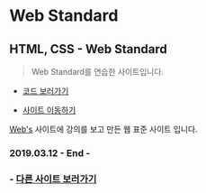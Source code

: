 # Web Standard

## HTML, CSS - Web Standard

> Web Standard를 연습한 사이트입니다.

- [코드 보러가기](https://github.com/engus93/webStandard_basic)

- [사이트 이동하기](https://engus93.github.io/webStandard_basic/)

[Web's](https://webzz.tistory.com/) 사이트에 강의를 보고 만든 웹 표준 사이트 입니다.

### 2019.03.12 - End -

### - [다른 사이트 보러가기](https://github.com/engus93/engus93.github.io)